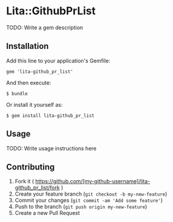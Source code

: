 # Lita::GithubPrList

TODO: Write a gem description

## Installation

Add this line to your application's Gemfile:

    gem 'lita-github_pr_list'

And then execute:

    $ bundle

Or install it yourself as:

    $ gem install lita-github_pr_list

## Usage

TODO: Write usage instructions here

## Contributing

1. Fork it ( https://github.com/[my-github-username]/lita-github_pr_list/fork )
2. Create your feature branch (`git checkout -b my-new-feature`)
3. Commit your changes (`git commit -am 'Add some feature'`)
4. Push to the branch (`git push origin my-new-feature`)
5. Create a new Pull Request
